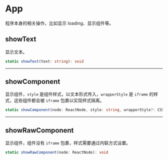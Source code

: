 # App
程序本身的相关操作，比如显示 loading、显示组件等。

## showText
显示文本。

```typescript
static showText(text: string): void
```

---

## showComponent
显示组件，`style` 是组件样式，以文本形式传入，`wrapperStyle` 是 `iframe` 的样式，这些组件都会被 `iframe` 包裹以实现样式隔离。

```typescript
static showComponent(node: ReactNode, style: string, wrapperStyle?: CSSProperties): void
```

---

## showRawComponent
显示组件，组件没有 `iframe` 包裹，样式需要通过内联方式设置。

```typescript
static showRawComponent(node: ReactNode): void
```
